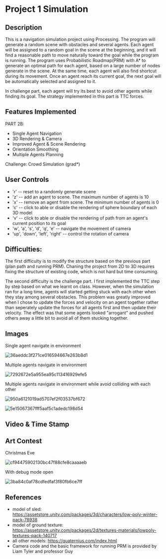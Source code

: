 # Project 1 Simulation

## Description

This is a navigation simulation project using Processing. The program will generate a random scene with obstacles and several agents. Each agent will be assigned to a random goal in the scene at the beginning, and it will find a reasonable path to move naturally toward the goal while the program is running. The program uses Probabilistic Roadmap(PRM) with A* to generate an optimal path for each agent, based on a large number of nodes generate in the scene. At the same time, each agent will also find shortcut during its movement. Once an agent reach its current goal, the next goal will be automatically selected and assigned to it.

In challenge part, each agent will try its best to avoid other agents while finding its goal. The strategy implemented in this part is TTC forces.
 
## Features Implemented

PART 2B:

* Single Agent Navigation
* 3D Rendering & Camera
* Improved Agent & Scene Rendering
* Orientation Smoothing
* Multiple Agents Planning

Challenge: Crowd Simulation (grad*)

## User Controls

* 'r' -- reset to a randomly generate scene
* 'z' -- add an agent to scene. The maximum number of agents is 10
* 'x' -- remove an agent from scene. The minimum number of agents is 0
* 'c' -- click to able or disable the rendering of sphere boundary of each 3D model
* 'v' -- click to able or disable the rendering of path from an agent's current position to its goal
* 'w', 'a', 's', 'd', 'q', 'e' -- navigate the movement of camera
* 'up', 'down', 'left', 'right' -- control the rotation of camera


## Difficulties:

The first difficulty is to modify the structure based on the previous part (plan path and running PRM). Chaning the project from 2D to 3D requires fixing the structure of existing code, which is not hard but time consuming.

The second difficulty is the challenge part. I first implemented the TTC step by step based on what we learnt on class. However, when the simulation ran for a long time, agents will started getting stuck with each other when they stay among several obstacles. This problem was greatly improved when I chose to update the forces and velocity on an agent together rather than seperately update the forces for all agents first and then update their velocity. The effect was that some agents looked "arrogant" and pushed others away a little bit to avoid all of them stucking together.

## Images

Single agent navigate in environment

![36aeddc3f271ce016594667e263b8d1](https://user-images.githubusercontent.com/35856355/135949147-f3dc30a7-26e7-4d73-8a3f-21499f720313.png)


Multiple agents navigate in environment

![7292672e5a955ea95c113416929efe5](https://user-images.githubusercontent.com/35856355/135948744-317b4119-842f-4508-88e1-f6913f0da8f5.png)


Multiple agents navigate in environment while avoid colliding with each other

![950a6121019ad5707ef2f03537bf672](https://user-images.githubusercontent.com/35856355/135949012-fde53e79-5f09-4d85-af6b-d11d275398b2.png)

![5e15067367fff5aaf5c1adedc198d54](https://user-images.githubusercontent.com/35856355/135948987-c82ec72e-45fc-4348-8d20-874093f45352.png)


## Video & Time Stamp

## Art Contest
Christmas Eve

![cf94475902130bc47f88cfe8caaaaeb](https://user-images.githubusercontent.com/35856355/135948495-f3576bb6-8381-4290-bca6-70c97b504a8a.png)

With debug mode open

![3ba84c0af78cdfedfaf3f80fb6ce7ff](https://user-images.githubusercontent.com/35856355/135948047-a957fbc9-3096-4d3c-b028-98dec0320c81.png)



## References

* model of sled: https://assetstore.unity.com/packages/3d/characters/low-poly-winter-pack-78938
* model of ground texture: https://assetstore.unity.com/packages/2d/textures-materials/lowpoly-textures-pack-140717
* all other models: https://quaternius.com/index.html
* Camera code and the basic framework for running PRM is provided by Liam Tyler and professor Guy
